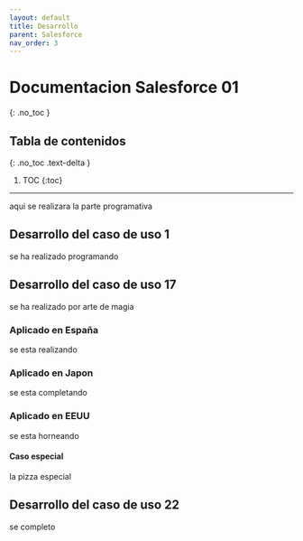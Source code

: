 ```yaml
---
layout: default
title: Desarrollo
parent: Salesforce
nav_order: 3
---
```


# Documentacion Salesforce 01
{: .no_toc }

## Tabla de contenidos
{: .no_toc .text-delta }

1. TOC
{:toc}

---

aqui se realizara la parte programativa

## Desarrollo del caso de uso 1

se ha realizado programando

## Desarrollo del caso de uso 17

se ha realizado por arte de magia

### Aplicado en España

se esta realizando

### Aplicado en Japon

se esta completando

### Aplicado en EEUU

se esta horneando

#### Caso especial

la pizza especial

## Desarrollo del caso de uso 22

se completo
